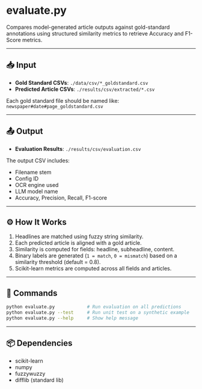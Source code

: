 # evaluate.py

Compares model-generated article outputs against gold-standard annotations using structured similarity metrics to retrieve Accuracy and F1-Score metrics.

---

## 📥 Input

- **Gold Standard CSVs**: `./data/csv/*_goldstandard.csv`
- **Predicted Article CSVs**: `./results/csv/extracted/*.csv`

Each gold standard file should be named like: `newspaper#date#page_goldstandard.csv`

---

## 📤 Output

- **Evaluation Results**: `./results/csv/evaluation.csv`

The output CSV includes:
- Filename stem
- Config ID
- OCR engine used
- LLM model name
- Accuracy, Precision, Recall, F1-score

---

## ⚙️ How It Works

1. Headlines are matched using fuzzy string similarity.
2. Each predicted article is aligned with a gold article.
3. Similarity is computed for fields: headline, subheadline, content.
4. Binary labels are generated (`1 = match`, `0 = mismatch`) based on a similarity threshold (default = 0.8).
5. Scikit-learn metrics are computed across all fields and articles.

---

## 🧪 Commands

```bash
python evaluate.py            # Run evaluation on all predictions
python evaluate.py --test     # Run unit test on a synthetic example
python evaluate.py --help     # Show help message
```

---

## 📦 Dependencies

- scikit-learn
- numpy
- fuzzywuzzy
- difflib (standard lib)